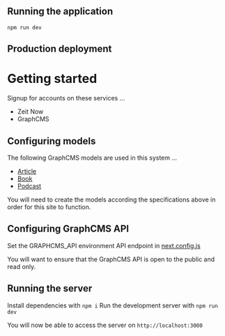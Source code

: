 ## Running the application

`npm run dev`

## Production deployment

# Getting started

Signup for accounts on these services ...

- Zeit Now
- GraphCMS

## Configuring models

The following GraphCMS models are used in this system ...

- [Article](docs/models/Article.md)
- [Book](docs/models/Book.md)
- [Podcast](docs/models/Podcast.md)

You will need to create the models according the specifications above in order
for this site to function.

## Configuring GraphCMS API

Set the GRAPHCMS_API environment API endpoint in
[next.config.js](next.config.js)

You will want to ensure that the GraphCMS API is open to the public and read
only.

## Running the server

Install dependencies with `npm i`
Run the development server with `npm run dev`

You will now be able to access the server on `http://localhost:3000`

